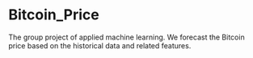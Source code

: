 # Bitcoin_Price
The group project of applied machine learning. We forecast the Bitcoin price based on the historical data and related features.
